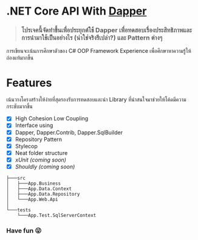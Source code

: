 # .NET Core API With [Dapper](https://github.com/StackExchange/Dapper)

> ### โปรเจคนี้จัดทำขึ้นเพื่อประยุกต์ใช้ Dapper เพื่อทดสอบเรื่องประสิทธิภาพและการนำมาใช้เป็นอย่างไร (น่าใช่จริงรึเปล่า?) และ Pattern ต่างๆ


การเขียนจะเน้นการศึกษาตัวของ C# OOP Framework Experience  เพื่อศึกษาหาความรู้ให้ถ่องแท้มากขึ้น

# Features

เน้นวางโครงสร้างให้ง่ายที่สุดรองรับการทดสอบและนำ Library ที่น่าสนใจมาช่วยให้โค้ดมีความกระชับมากขึ้น

- [x] High Cohesion Low Coupling
- [x] Interface using
- [x] Dapper, Dapper.Contrib, Dapper.SqlBuilder
- [x] Repository Pattern
- [x] Stylecop
- [x] Neat folder structure
- [x] *xUnit (coming soon)*
- [x] *Shouldly (coming soon)*

```
├───src
│   ├───App.Business
│   ├───App.Data.Context
│   ├───App.Data.Repository
│   └───App.Web.Api
│
└───tests
    └───App.Test.SqlServerContext
```

### Have fun :stuck_out_tongue_winking_eye: